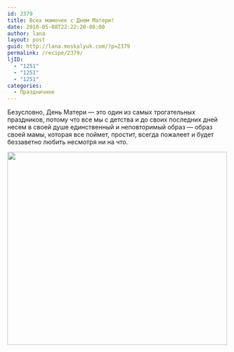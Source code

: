 ```yaml
---
id: 2379
title: Всех мамочек с Днем Матери!
date: 2010-05-08T22:22:20-08:00
author: lana
layout: post
guid: http://lana.moskalyuk.com/?p=2379
permalink: /recipe/2379/
ljID:
  - "1251"
  - "1251"
  - "1251"
categories:
  - Праздничное
---
```

Безусловно, День Матери — это один из самых трогательных праздников, потому что все мы с детства и до своих последних дней несем в своей душе единственный и неповторимый образ — образ своей мамы, которая все поймет, простит, всегда пожалеет и будет беззаветно любить несмотря ни на что.

<img loading="lazy" class="alignnone" title="Pavlova" src="http://farm5.static.flickr.com/4001/4591168080_5507eba459.jpg" alt="" width="500" height="440" />